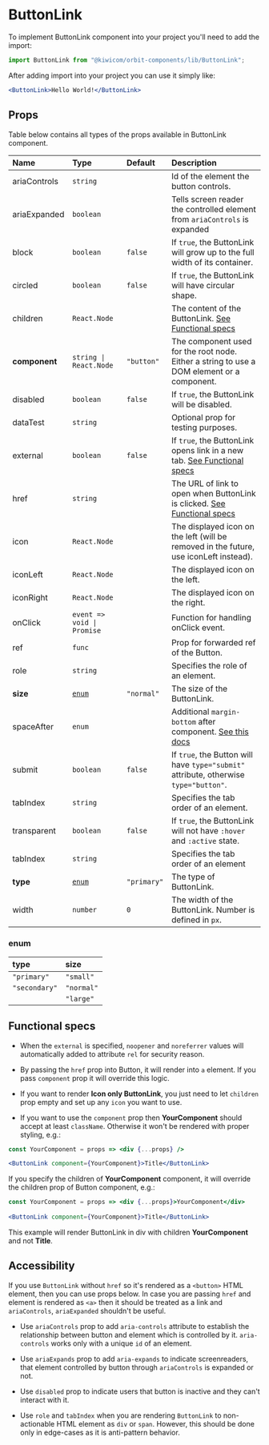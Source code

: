 # ButtonLink
To implement ButtonLink component into your project you'll need to add the import:
```jsx
import ButtonLink from "@kiwicom/orbit-components/lib/ButtonLink";
```
After adding import into your project you can use it simply like:
```jsx
<ButtonLink>Hello World!</ButtonLink>
```
## Props
Table below contains all types of the props available in ButtonLink component.

| Name          | Type                            | Default         | Description                      |
| :------------ | :------------------------------ | :-------------- | :------------------------------- |
| ariaControls  | `string`                        |                 | Id of the element the button controls.
| ariaExpanded  | `boolean`                       |                 | Tells screen reader the controlled element from `ariaControls` is expanded
| block         | `boolean`                       | `false`         | If `true`, the ButtonLink will grow up to the full width of its container.
| circled       | `boolean`                       | `false`         | If `true`, the ButtonLink will have circular shape.
| children      | `React.Node`                    |                 | The content of the ButtonLink. [See Functional specs](#functional-specs)
| **component** | `string \| React.Node`          | `"button"`      | The component used for the root node. Either a string to use a DOM element or a component.
| disabled      | `boolean`                       | `false`         | If `true`, the ButtonLink will be disabled.
| dataTest      | `string`                        |                 | Optional prop for testing purposes.
| external      | `boolean`                       | `false`         | If `true`, the ButtonLink opens link in a new tab. [See Functional specs](#functional-specs)
| href          | `string`                        |                 | The URL of link to open when ButtonLink is clicked. [See Functional specs](#functional-specs)
| icon          | `React.Node`                    |                 | The displayed icon on the left (will be removed in the future, use iconLeft instead).
| iconLeft      | `React.Node`                    |                 | The displayed icon on the left.
| iconRight     | `React.Node`                    |                 | The displayed icon on the right.
| onClick       | `event => void \| Promise`      |                 | Function for handling onClick event.
| ref           | `func`                          |                 | Prop for forwarded ref of the Button.
| role          | `string`                        |                 | Specifies the role of an element.
| **size**      | [`enum`](#enum)                 | `"normal"`      | The size of the ButtonLink.
| spaceAfter    | `enum`                          |                 | Additional `margin-bottom` after component. [See this docs](https://github.com/kiwicom/orbit-components/tree/master/src/common/getSpacingToken)
| submit        | `boolean`                       | `false`         | If `true`, the Button will have `type="submit"` attribute, otherwise `type="button"`.
| tabIndex      | `string`                        |                 | Specifies the tab order of an element.
| transparent   | `boolean`                       | `false`         | If `true`, the ButtonLink will not have `:hover` and `:active` state.
| tabIndex      | `string`                        |                 | Specifies the tab order of an element
| **type**      | [`enum`](#enum)                 | `"primary"`     | The type of ButtonLink.
| width         | `number`                        | `0`             | The width of the ButtonLink. Number is defined in `px`.


### enum

| type          | size       |
| :------------ | :--------- |
| `"primary"`   | `"small"`  |
| `"secondary"` | `"normal"` |
|               | `"large"`  |

## Functional specs
* When the `external` is specified, `noopener` and `noreferrer` values will automatically added to attribute `rel` for security reason.

* By passing the `href` prop into Button, it will render into `a` element. If you pass `component` prop it will override this logic.

* If you want to render **Icon only ButtonLink**, you just need to let `children` prop empty and set up any `icon` you want to use.

* If you want to use the `component` prop then **YourComponent** should accept at least `className`. Otherwise it won't be rendered with proper styling, e.g.:
```jsx
const YourComponent = props => <div {...props} />

<ButtonLink component={YourComponent}>Title</ButtonLink>
```
If you specify the children of **YourComponent** component, it will override the children prop of Button component, e.g.:
```jsx
const YourComponent = props => <div {...props}>YourComponent</div>
 
<ButtonLink component={YourComponent}>Title</ButtonLink>
```
This example will render ButtonLink in div with children **YourComponent** and not **Title**.


## Accessibility
If you use `ButtonLink` without `href` so it's rendered as a `<button>` HTML element, then you can use props below. In case you are passing `href` and element is rendered as `<a>` then it should be treated as a link and `ariaControls`, `ariaExpanded` shouldn't be useful. 

* Use `ariaControls` prop to add `aria-controls` attribute to establish the relationship between button and element which is controlled by it. `aria-controls` works only with a unique `id` of an element. 

* Use `ariaExpands` prop to add `aria-expands` to indicate screenreaders, that element controlled by button through `ariaControls` is expanded or not.

* Use `disabled` prop to indicate users that button is inactive and they can't interact with it.

* Use `role` and `tabIndex` when you are rendering `ButtonLink` to non-actionable HTML element as `div` or `span`. However, this should be done only in edge-cases as it is anti-pattern behavior.
